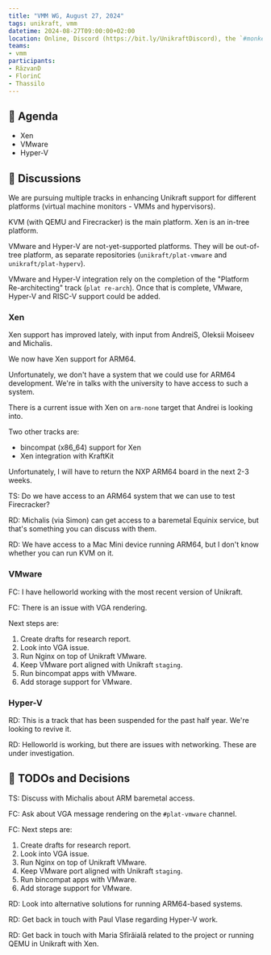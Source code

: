 ```yaml
---
title: "VMM WG, August 27, 2024"
tags: unikraft, vmm
datetime: 2024-08-27T09:00:00+02:00
location: Online, Discord (https://bit.ly/UnikraftDiscord), the `#monkey-business` voice channel
teams:
- vmm
participants:
- RăzvanD
- FlorinC
- Thassilo
---
```


## :dart: Agenda

- Xen
- VMware
- Hyper-V

## :closed_book: Discussions

We are pursuing multiple tracks in enhancing Unikraft support for different platforms (virtual machine monitors - VMMs and hypervisors).

KVM (with QEMU and Firecracker) is the main platform.
Xen is an in-tree platform.

VMware and Hyper-V are not-yet-supported platforms.
They will be out-of-tree platform, as separate repositories (`unikraft/plat-vmware` and `unikraft/plat-hyperv`).

VMware and Hyper-V integration rely on the completion of the "Platform Re-architecting" track (`plat re-arch`).
Once that is complete, VMware, Hyper-V and RISC-V support could be added.

### Xen

Xen support has improved lately, with input from AndreiS, Oleksii Moiseev and Michalis.

We now have Xen support for ARM64.

Unfortunately, we don't have a system that we could use for ARM64 development.
We're in talks with the university to have access to such a system.

There is a current issue with Xen on `arm-none` target that Andrei is looking into.

Two other tracks are:

* bincompat (x86_64) support for Xen
* Xen integration with KraftKit

Unfortunately, I will have to return the NXP ARM64 board in the next 2-3 weeks.

TS: Do we have access to an ARM64 system that we can use to test Firecracker?

RD: Michalis (via Simon) can get access to a baremetal Equinix service, but that's something you can discuss with them.

RD: We have access to a Mac Mini device running ARM64, but I don't know whether you can run KVM on it.

### VMware

FC: I have helloworld working with the most recent version of Unikraft.

FC: There is an issue with VGA rendering.

Next steps are:

1. Create drafts for research report.
1. Look into VGA issue.
1. Run Nginx on top of Unikraft VMware.
1. Keep VMware port aligned with Unikraft `staging`.
1. Run bincompat apps with VMware.
1. Add storage support for VMware.

### Hyper-V

RD: This is a track that has been suspended for the past half year.
We're looking to revive it.

RD: Helloworld is working, but there are issues with networking.
These are under investigation.

## :wrench: TODOs and Decisions

TS: Discuss with Michalis about ARM baremetal access.

FC: Ask about VGA message rendering on the `#plat-vmware` channel.

FC: Next steps are:

1. Create drafts for research report.
1. Look into VGA issue.
1. Run Nginx on top of Unikraft VMware.
1. Keep VMware port aligned with Unikraft `staging`.
1. Run bincompat apps with VMware.
1. Add storage support for VMware.

RD: Look into alternative solutions for running ARM64-based systems.

RD: Get back in touch with Paul Vlase regarding Hyper-V work.

RD: Get back in touch with Maria Sfîrăială related to the project or running QEMU in Unikraft with Xen.
